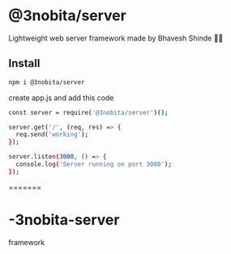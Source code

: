 # @3nobita/server

Lightweight web server framework made by Bhavesh Shinde 🧠🔥

## Install

```bash
npm i @3nobita/server
```
create app.js and add this code
```bash
const server = require('@3nobita/server')();

server.get('/', (req, res) => {
  req.send('working');
});

server.listen(3000, () => {
  console.log('Server running on port 3000');
});
```

=======
# -3nobita-server
framework 
